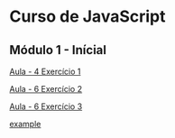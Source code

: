 # Curso de JavaScript

## Módulo 1 - Inícial

[Aula - 4 Exercício 1](/cv/Aula-04/0001.html)

[Aula - 6 Exercício 2](/cv/Aula-06/0002.html)

[Aula - 6 Exercício 3](/cv/Aula-06/0004.html)

 <a href="/cv/Aula-04/0001.html" target="_blank">example</a>
